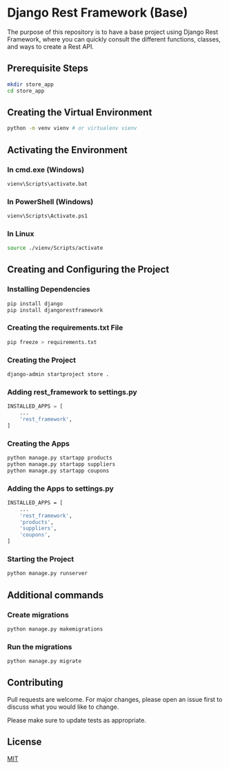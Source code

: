 # Django Rest Framework (Base)

The purpose of this repository is to have a base project using Django Rest Framework, where you can quickly consult the different functions, classes, and ways to create a Rest API.

## Prerequisite Steps
```bash
mkdir store_app
cd store_app
```

## Creating the Virtual Environment
```bash
python -m venv vienv # or virtualenv vienv
```

## Activating the Environment
### In cmd.exe (Windows)
```bash
vienv\Scripts\activate.bat
```
### In PowerShell (Windows)
```bash
vienv\Scripts\Activate.ps1
```
### In Linux
```bash
source ./vienv/Scripts/activate
```

## Creating and Configuring the Project
### Installing Dependencies
```bash
pip install django
pip install djangorestframework
```

### Creating the requirements.txt File
```bash
pip freeze > requirements.txt
```

### Creating the Project
```bash
django-admin startproject store .
```

### Adding rest_framework to settings.py
```python
INSTALLED_APPS = [
    ...
    'rest_framework',
]
```

### Creating the Apps
```bash
python manage.py startapp products
python manage.py startapp suppliers
python manage.py startapp coupons
```

### Adding the Apps to settings.py
```bash
INSTALLED_APPS = [
    ...
    'rest_framework',
    'products',
    'suppliers',
    'coupons',
]
```
### Starting the Project
```bash
python manage.py runserver
```

## Additional commands
### Create migrations
```bash
python manage.py makemigrations
```

### Run the migrations
```bash
python manage.py migrate
```

## Contributing

Pull requests are welcome. For major changes, please open an issue first
to discuss what you would like to change.

Please make sure to update tests as appropriate.

## License

[MIT](https://choosealicense.com/licenses/mit/)